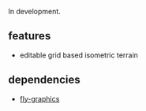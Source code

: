 In development.

## features
* editable grid based isometric terrain 

## dependencies
* [fly-graphics](https://github.com/flightcoded/fly-graphics)
